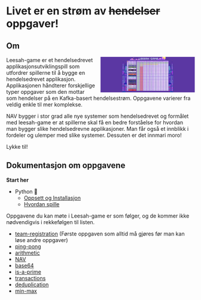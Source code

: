 # Livet er en strøm av ~~hendelser~~ oppgaver!

## Om

<img src="assets/leesah-game-board.png" style="float: right;width: 50%;padding-left: 1em" alt="leaderboard image">

Leesah-game er et hendelsedrevet applikasjonsutviklingspill som utfordrer spillerne til å bygge en hendelsedrevet applikasjon. Applikasjonen 
håndterer forskjellige typer oppgaver som den mottar som hendelser på en Kafka-basert hendelsestrøm. Oppgavene varierer 
fra veldig enkle til mer komplekse.

NAV bygger i stor grad alle nye systemer som hendelsedrevet og formålet med leesah-game er at spillerne skal få en bedre 
forståelse for hvordan man bygger slike hendelsedrevne applikasjoner. Man får også et innblikk i fordeler og ulemper med 
slike systemer. Dessuten er det innmari moro!

Lykke til!




## Dokumentasjon om oppgavene

**Start her**

- Python 🐍
  - [Oppsett og Installasjon](oppsett.md)
  - [Hvordan spille](hvordan-spille-spillet.md)

Oppgavene du kan møte i Leesah-game er som følger, og de kommer ikke nødvendigvis i rekkefølgen til listen.

- [team-registration](oppgaver/team-registration.md) (Første oppgaven som alltid må gjøres før man kan løse andre oppgaver)
- [ping-pong](oppgaver/ping-pong.md)
- [arithmetic](oppgaver/arithmetic.md)
- [NAV](oppgaver/nav.md)
- [base64](oppgaver/base64.md)
- [is-a-prime](oppgaver/is-a-prime.md)
- [transactions](oppgaver/transactions.md)
- [deduplication](oppgaver/deduplication.md)
- [min-max](oppgaver/min-max.md)

